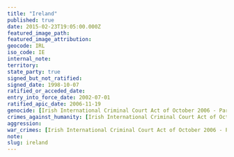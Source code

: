 ```yaml
---
title: "Ireland"
published: true
date: 2015-02-23T19:05:00.000Z
featured_image_path:
featured_image_attribution:
geocode: IRL
iso_code: IE
internal_note:
territory:
state_party: true
signed_but_not_ratified:
signed_date: 1998-10-07
ratified_or_acceded_date:
entry_into_force_date: 2002-07-01
ratified_apic_date: 2006-11-19
genocide: [Irish International Criminal Court Act of October 2006 - Part 2 - Article 6](https://iccdb.hrlc.net/data/doc/201/keyword/46/)
crimes_against_humanity: [Irish International Criminal Court Act of October 2006 - Part 2 - Article 7](https://iccdb.hrlc.net/data/doc/201/keyword/13/)
aggression:
war_crimes: [Irish International Criminal Court Act of October 2006 - Part 2 - Article 8.2](https://iccdb.hrlc.net/data/doc/201/keyword/145/)
note:
slug: ireland
---
```

